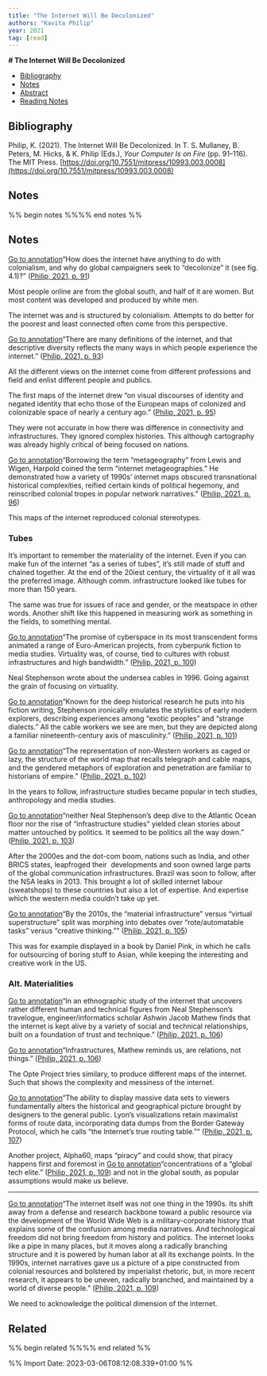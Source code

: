 ```yaml
---
title: "The Internet Will Be Decolonized"
authors: "Kavita Philip"
year: 2021
tag: [read]
---
```

**# The Internet Will Be Decolonized**

- [Bibliography](#bibliography)
- [Notes](#notes)
- [Abstract](#abstract)
- [Reading Notes](#reading-notes)

## Bibliography
Philip, K. (2021). The Internet Will Be Decolonized. In T. S. Mullaney, B. Peters, M. Hicks, & K. Philip (Eds.), _Your Computer Is on Fire_ (pp. 91–116). The MIT Press. [https://doi.org/10.7551/mitpress/10993.003.0008](https://doi.org/10.7551/mitpress/10993.003.0008)



## Notes
%% begin notes %%%% end notes %%
## Notes

[Go to annotation](zotero://open-pdf/library/items/ZQVK9IYK?page=91&annotation=482DSXZ8)“How does the internet have anything to do with colonialism, and why do global campaigners seek to “decolonize” it (see fig. 4.1)?” ([Philip, 2021, p. 91](zotero://select/library/items/93C54392))

Most people online are from the global south, and half of it are women. But most content was developed and produced by white men.

The internet was and is structured by colonialism. Attempts to do better for the poorest and least connected often come from this perspective.

[Go to annotation](zotero://open-pdf/library/items/ZQVK9IYK?page=93&annotation=ZSRZFF2R)“There are many definitions of the internet, and that descriptive diversity reflects the many ways in which people experience the internet.” ([Philip, 2021, p. 93](zotero://select/library/items/93C54392))

All the different views on the internet come from different professions and field and enlist different people and publics.

The first maps of the internet drew “on visual discourses of identity and negated identity that echo those of the European maps of colonized and colonizable space of nearly a century ago.” ([Philip, 2021, p. 95](zotero://select/library/items/93C54392))

They were not accurate in how there was difference in connectivity and infrastructures. They ignored complex histories. This although cartography was already highly critical of being focused on nations.

[Go to annotation](zotero://open-pdf/library/items/ZQVK9IYK?page=96&annotation=WFZIYBFS)“Borrowing the term “metageography” from Lewis and Wigen, Harpold coined the term “internet metageographies.” He demonstrated how a variety of 1990s’ internet maps obscured transnational historical complexities, reified certain kinds of political hegemony, and reinscribed colonial tropes in popular network narratives.” ([Philip, 2021, p. 96](zotero://select/library/items/93C54392))

This maps of the internet reproduced colonial stereotypes.

### Tubes

It’s important to remember the materiality of the internet. Even if you can make fun of the internet “as a series of tubes”, it’s still made of stuff and chained together. At the end of the 20iest century, the virtuality of it all was the preferred image. Although comm. infrastructure looked like tubes for more than 150 years.

The same was true for issues of race and gender, or the meatspace in other words. Another shift like this happened in measuring work as something in the fields, to something mental.

[Go to annotation](zotero://open-pdf/library/items/ZQVK9IYK?page=100&annotation=8XQHUNCS)“The promise of cyberspace in its most transcendent forms animated a range of Euro-American projects, from cyberpunk fiction to media studies. Virtuality was, of course, tied to cultures with robust infrastructures and high bandwidth.” ([Philip, 2021, p. 100](zotero://select/library/items/93C54392))

Neal Stephenson wrote about the undersea cables in 1996. Going against the grain of focusing on virtuality.

[Go to annotation](zotero://open-pdf/library/items/ZQVK9IYK?page=101&annotation=NRW7ULDV)“Known for the deep historical research he puts into his fiction writing, Stephenson ironically emulates the stylistics of early modern explorers, describing experiences among “exotic peoples” and “strange dialects.” All the cable workers we see are men, but they are depicted along a familiar nineteenth-century axis of masculinity.” ([Philip, 2021, p. 101](zotero://select/library/items/93C54392))

[Go to annotation](zotero://open-pdf/library/items/ZQVK9IYK?page=102&annotation=TYQB4LFP)“The representation of non-Western workers as caged or lazy, the structure of the world map that recalls telegraph and cable maps, and the gendered metaphors of exploration and penetration are familiar to historians of empire.” ([Philip, 2021, p. 102](zotero://select/library/items/93C54392))

In the years to follow, infrastructure studies became popular in tech studies, anthropology and media studies.

[Go to annotation](zotero://open-pdf/library/items/ZQVK9IYK?page=103&annotation=KB8ZXBUK)“neither Neal Stephenson’s deep dive to the Atlantic Ocean floor nor the rise of “infrastructure studies” yielded clean stories about matter untouched by politics. It seemed to be politics all the way down.” ([Philip, 2021, p. 103](zotero://select/library/items/93C54392))

After the 2000es and the dot-com boom, nations such as India, and other BRICS states, leapfroged their  developments and soon owned large parts of the global communication infrastructures. Brazil was soon to follow, after the NSA leaks in 2013. This brought a lot of skilled internet labour (sweatshops) to these countries but also a lot of expertise. And expertise which the western media couldn’t take up yet.

[Go to annotation](zotero://open-pdf/library/items/ZQVK9IYK?page=105&annotation=JFCZHP29)“By the 2010s, the “material infrastructure” versus “virtual superstructure” split was morphing into debates over “rote/automatable tasks” versus “creative thinking.”” ([Philip, 2021, p. 105](zotero://select/library/items/93C54392))

This was for example displayed in a book by Daniel Pink, in which he calls for outsourcing of boring stuff to Asian, while keeping the interesting and creative work in the US.

### Alt. Materialities

[Go to annotation](zotero://open-pdf/library/items/ZQVK9IYK?page=106&annotation=X8XPQLBU)“In an ethnographic study of the internet that uncovers rather different human and technical figures from Neal Stephenson’s travelogue, engineer/informatics scholar Ashwin Jacob Mathew finds that the internet is kept alive by a variety of social and technical relationships, built on a foundation of trust and technique.” ([Philip, 2021, p. 106](zotero://select/library/items/93C54392))

[Go to annotation](zotero://open-pdf/library/items/ZQVK9IYK?page=106&annotation=RCAYAE92)“Infrastructures, Mathew reminds us, are relations, not things.” ([Philip, 2021, p. 106](zotero://select/library/items/93C54392))

The Opte Project tries similary, to produce different maps of the internet. Such that shows the complexity and messiness of the internet.

[Go to annotation](zotero://open-pdf/library/items/ZQVK9IYK?page=107&annotation=XPC9383S)“The ability to display massive data sets to viewers fundamentally alters the historical and geographical picture brought by designers to the general public. Lyon’s visualizations retain maximalist forms of route data, incorporating data dumps from the Border Gateway Protocol, which he calls “the Internet’s true routing table.”” ([Philip, 2021, p. 107](zotero://select/library/items/93C54392))

Another project, Alpha60, maps “piracy” and could show, that piracy happens first and foremost in [Go to annotation](zotero://open-pdf/library/items/ZQVK9IYK?page=109&annotation=undefined)“concentrations of a “global tech elite.” ([Philip, 2021, p. 109](zotero://select/library/items/93C54392)) and not in the global south, as popular assumptions would make us believe.

---

[Go to annotation](zotero://open-pdf/library/items/ZQVK9IYK?page=109&annotation=JT2KHLXB)“The internet itself was not one thing in the 1990s. Its shift away from a defense and research backbone toward a public resource via the development of the World Wide Web is a military-corporate history that explains some of the confusion among media narratives. And technological freedom did not bring freedom from history and politics. The internet looks like a pipe in many places, but it moves along a radically branching structure and it is powered by human labor at all its exchange points. In the 1990s, internet narratives gave us a picture of a pipe constructed from colonial resources and bolstered by imperialist rhetoric, but, in more recent research, it appears to be uneven, radically branched, and maintained by a world of diverse people.” ([Philip, 2021, p. 109](zotero://select/library/items/93C54392))

We need to acknowledge the political dimension of the internet.

## Related
%% begin related %%%% end related %%

%% Import Date: 2023-03-06T08:12:08.339+01:00 %%
